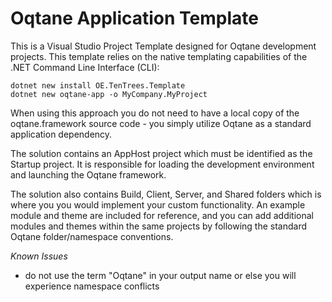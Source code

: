 # Oqtane Application Template

This is a Visual Studio Project Template designed for Oqtane development projects. This template relies on the native templating capabilities of the .NET Command Line Interface (CLI):

```
dotnet new install OE.TenTrees.Template
dotnet new oqtane-app -o MyCompany.MyProject
```

When using this approach you do not need to have a local copy of the oqtane.framework source code - you simply utilize Oqtane as a standard application dependency.

The solution contains an AppHost project which must be identified as the Startup project. It is responsible for loading the development environment and launching the Oqtane framework.

The solution also contains Build, Client, Server, and Shared folders which is where you you would implement your custom functionality. An example module and theme are included for reference, and you can add additional modules and themes within the same projects by following the standard Oqtane folder/namespace conventions. 

*Known Issues*

- do not use the term "Oqtane" in your output name or else you will experience namespace conflicts

